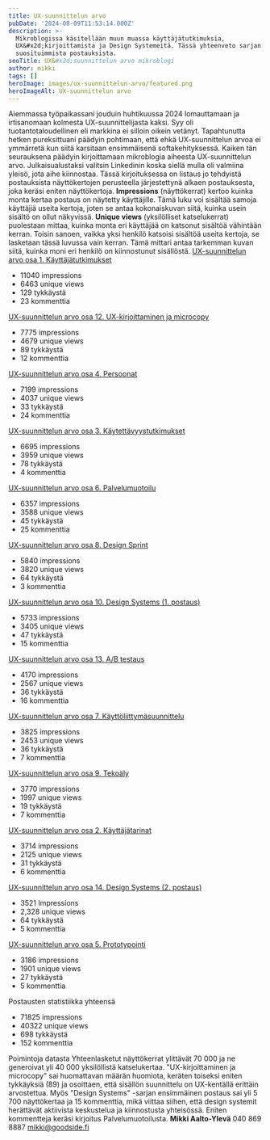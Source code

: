 ```yaml
---
title: UX-suunnittelun arvo
pubDate: '2024-08-09T11:53:14.000Z'
description: >-
  Mikroblogissa käsitellään muun muassa käyttäjätutkimuksia,
  UX&#x2d;kirjoittamista ja Design Systemeitä. Tässä yhteenveto sarjan
  suosituimmista postauksista.
seoTitle: UX&#x2d;suunnittelun arvo mikroblogi
author: mikki
tags: []
heroImage: images/ux-suunnittelun-arvo/featured.png
heroImageAlt: UX-suunnittelun arvo
---
```


Aiemmassa työpaikassani jouduin huhtikuussa 2024 lomauttamaan ja irtisanomaan kolmesta UX-suunnittelijasta kaksi. Syy oli tuotantotaloudellinen eli markkina ei silloin oikein vetänyt. Tapahtunutta hetken pureksittuani päädyin pohtimaan, että ehkä UX-suunnittelun arvoa ei ymmärretä kun siitä karsitaan ensimmäisenä softakehityksessä. Kaiken tän seurauksena päädyin kirjoittamaan mikroblogia aiheesta UX-suunnittelun arvo. Julkaisualustaksi valitsin Linkedinin koska siellä mulla oli valmiina yleisö, jota aihe kiinnostaa. Tässä kirjoituksessa on listaus jo tehdyistä postauksista näyttökertojen perusteella järjestettynä alkaen postauksesta, joka keräsi eniten näyttökertoja. **Impressions** (näyttökerrat) kertoo kuinka monta kertaa postaus on näytetty käyttäjille. Tämä luku voi sisältää samoja käyttäjiä useita kertoja, joten se antaa kokonaiskuvan siitä, kuinka usein sisältö on ollut näkyvissä. **Unique views** (yksilölliset katselukerrat) puolestaan mittaa, kuinka monta eri käyttäjää on katsonut sisältöä vähintään kerran. Toisin sanoen, vaikka yksi henkilö katsoisi sisältöä useita kertoja, se lasketaan tässä luvussa vain kerran. Tämä mittari antaa tarkemman kuvan siitä, kuinka moni eri henkilö on kiinnostunut sisällöstä. [UX-suunnittelun arvo osa 1. Käyttäjätutkimukset](https://www.linkedin.com/posts/mikkiaaltoyleva_p%C3%A4%C3%A4tin-ett%C3%A4-seuraavan-kolmenkymmenen-p%C3%A4iv%C3%A4n-activity-7193515532828979203-nyOe?utm_source=share&utm_medium=member_desktop)

-   11040 impressions
-   6463 unique views
-   129 tykkäystä
-   23 kommenttia

[UX-suunnittelun arvo osa 12. UX-kirjoittaminen ja microcopy](https://www.linkedin.com/posts/mikkiaaltoyleva_ux-suunnittelun-arvo-osa-12-ux-kirjoittaminen-activity-7218562318652043264-V3-S?utm_source=share&utm_medium=member_desktop)

-   7775 impressions
-   4679 unique views
-   89 tykkäystä
-   12 kommenttia

[UX-suunnittelun arvo osa 4. Persoonat](https://www.linkedin.com/posts/mikkiaaltoyleva_ux-suunnittelun-arvo-osa-4-persoonat-kuinka-activity-7194668864452849665-9XHQ?utm_source=share&utm_medium=member_desktop)

-   7199 impressions
-   4037 unique views
-   33 tykkäystä
-   24 kommenttia

[UX-suunnittelun arvo osa 3. Käytettävyystutkimukset](https://www.linkedin.com/posts/mikkiaaltoyleva_ux-suunnittelun-arvo-osa-3-k%C3%A4ytett%C3%A4vyystutkimukset-activity-7194335476374290432-KYjk?utm_source=share&utm_medium=member_desktop)

-   6695 impressions
-   3959 unique views
-   78 tykkäystä
-   4 kommenttia

[UX-suunnittelun arvo osa 6. Palvelumuotoilu](https://www.linkedin.com/posts/mikkiaaltoyleva_ux-suunnittelun-arvo-osa-6-palvelumuotoilu-activity-7196387275004379138-bMVt?utm_source=share&utm_medium=member_desktop)

-   6357 impressions
-   3588 unique views
-   45 tykkäystä
-   25 kommenttia

[UX-suunnittelun arvo osa 8. Design Sprint](https://www.linkedin.com/posts/mikkiaaltoyleva_ux-suunnittelun-arvo-osa-8-design-sprint-activity-7198214046754463744-JQdy?utm_source=share&utm_medium=member_desktop)

-   5840 impressions
-   3820 unique views
-   64 tykkäystä
-   3 kommenttia

[UX-suunnittelun arvo osa 10. Design Systems (1. postaus)](https://www.linkedin.com/posts/mikkiaaltoyleva_ux-designsystem-goodside-activity-7212336306616430592-ugdR?utm_source=share&utm_medium=member_desktop)

-   5733 impressions
-   3405 unique views
-   47 tykkäystä
-   15 kommenttia

[UX-suunnittelun arvo osa 13. A/B testaus](https://www.linkedin.com/posts/mikkiaaltoyleva_ux-suunnittelun-arvo-osa-13-ab-testaus-activity-7219969761890230273-56ar?utm_source=share&utm_medium=member_desktop)

-   4170 impressions
-   2567 unique views
-   36 tykkäystä
-   16 kommenttia

[UX-suunnittelun arvo osa 7. Käyttöliittymäsuunnittelu](https://www.linkedin.com/posts/mikkiaaltoyleva_ux-suunnittelun-arvo-osa-7-k%C3%A4ytt%C3%B6liittym%C3%A4suunnittelu-activity-7197109694639828992-NMHP?utm_source=share&utm_medium=member_desktop)

-   3825 impressions
-   2453 unique views
-   36 tykkäystä
-   7 kommenttia

[UX-suunnittelun arvo osa 9. Tekoäly](https://www.linkedin.com/posts/mikkiaaltoyleva_ux-suunnittelun-arvo-osa-9-teko%C3%A4ly-juuri-activity-7198582494357549057-mQFE?utm_source=share&utm_medium=member_desktop)

-   3770 impressions
-   1997 unique views
-   19 tykkäystä
-   7 kommenttia

[UX-suunnittelun arvo osa 2. Käyttäjätarinat](https://www.linkedin.com/posts/mikkiaaltoyleva_ux-suunnittelun-arvo-osa-2-k%C3%A4ytt%C3%A4j%C3%A4tarinat-activity-7193865338717880321-rIve?utm_source=share&utm_medium=member_desktop)

-   3714 impressions
-   2125 unique views
-   31 tykkäystä
-   6 kommenttia

[UX-suunnittelun arvo osa 14. Design Systems (2. postaus)](https://www.linkedin.com/posts/mikkiaaltoyleva_ux-suunnittelun-arvo-osa-14-design-systems-activity-7227222408640778240-n4Jr?utm_source=share&utm_medium=member_desktop)

-   3521 Impressions
-   2,328 unique views
-   64 tykkäystä
-   5 kommenttia

[UX-suunnittelun arvo osa 5. Prototypointi](https://www.linkedin.com/posts/mikkiaaltoyleva_ux-suunnittelun-arvo-osa-5-prototypointi-activity-7195670961692536832-QSQu?utm_source=share&utm_medium=member_desktop)

-   3186 impressions
-   1901 unique views
-   27 tykkäystä
-   5 kommenttia

Postausten statistiikka yhteensä

-   71825 impressions
-   40322 unique views
-   698 tykkäystä
-   152 kommenttia

Poimintoja datasta Yhteenlasketut näyttökerrat ylittävät 70 000 ja ne generoivat yli 40 000 yksilöllistä katselukertaa. "UX-kirjoittaminen ja microcopy" sai huomattavan määrän huomiota, keräten toiseksi eniten tykkäyksiä (89) ja osoittaen, että sisällön suunnittelu on UX-kentällä erittäin arvostettua. Myös "Design Systems" -sarjan ensimmäinen postaus sai yli 5 700 näyttökertaa ja 15 kommenttia, mikä viittaa siihen, että design systemit herättävät aktiivista keskustelua ja kiinnostusta yhteisössä. Eniten kommentteja keräsi kirjoitus Palvelumuotoilusta. **Mikki Aalto-Ylevä** 040 869 8887 mikki@goodside.fi